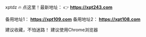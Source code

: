  xptdz
🔥 点这里！最新地址：
👉 **https://xpt243.com**

备用地址1： **https://xpt109.com**
备用地址2： **https://xpt108.com**

建议收藏，不怕迷路！
建议使用Chrome浏览器
